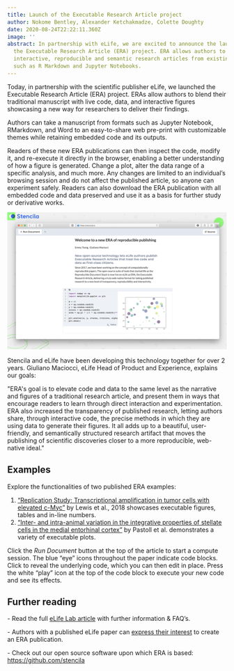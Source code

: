 ```yaml
---
title: Launch of the Executable Research Article project
author: Nokome Bentley, Alexander Ketchakmadze, Colette Doughty
date: 2020-08-24T22:22:11.360Z
image: ''
abstract: In partnership with eLife, we are excited to announce the launch of
  the Executable Research Article (ERA) project. ERA allows authors to publish
  interactive, reproducible and semantic research articles from existing formats
  such as R Markdown and Jupyter Notebooks.
---
```


Today, in partnership with the scientific publisher eLife, we launched the Executable Research Article (ERA) project. ERAs allow authors to blend their traditional manuscript with live code, data, and interactive figures showcasing a new way for researchers to deliver their findings.

Authors can take a manuscript from formats such as Jupyter Notebook, RMarkdown, and Word to an easy-to-share web pre-print with customizable themes while retaining embedded code and its outputs.

Readers of these new ERA publications can then inspect the code, modify it, and re-execute it directly in the browser, enabling a better understanding of how a figure is generated. Change a plot, alter the data range of a specific analysis, and much more. Any changes are limited to an individual’s browsing session and do not affect the published article, so anyone can experiment safely. Readers can also download the ERA publication with all embedded code and data preserved and use it as a basis for further study or derivative works.

![](executable-document-screenshot.png)

Stencila and eLife have been developing this technology together for over 2 years. Giuliano Maciocci, eLife Head of Product and Experience, explains our goals:

"ERA's goal is to elevate code and data to the same level as the narrative and figures of a traditional research article, and present them in ways that encourage readers to learn through direct interaction and experimentation. ERA also increased the transparency of published research, letting authors share, through interactive code, the precise methods in which they are using data to generate their figures. It all adds up to a beautiful, user-friendly, and semantically structured research artifact that moves the publishing of scientific discoveries closer to a more reproducible, web-native ideal."

## Examples

Explore the functionalities of two published ERA examples:

1. [“Replication Study: Transcriptional amplification in tumor cells with elevated c-Myc”](https://elifesciences.org/articles/30274) by Lewis et al., 2018 showcases executable figures, tables and in-line numbers.
2. [“Inter- and intra-animal variation in the integrative properties of stellate cells in the medial entorhinal cortex”](https://elifesciences.org/articles/52258/executable) by Pastoll et al. demonstrates a variety of executable plots.

Click the _Run Document_ button at the top of the article to start a compute session. The blue “eye” icons throughout the paper indicate code blocks. Click to reveal the underlying code, which you can then edit in place. Press the white “play” icon at the top of the code block to execute your new code and see its effects.

## Further reading

\- Read the full [eLife Lab article](https://elifesciences.org/labs/dc5acbde/welcome-to-a-new-era-of-reproducible-publishing) with further information & FAQ’s.

\- Authors with a published eLife paper can [express their interest](https://crm.elifesciences.org/crm/ERA-InterestForm) to create an ERA publication.

\- Check out our open source software upon which ERA is based: <https://github.com/stencila>
